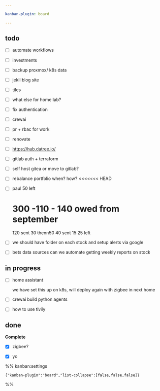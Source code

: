 ```yaml
---

kanban-plugin: board

---
```


## todo

- [ ] automate workflows
- [ ] investments
- [ ] backup proxmox/ k8s data
- [ ] jekll blog site
- [ ] tiles
- [ ] what else for home lab?
- [ ] fix authentication
- [ ] crewai
- [ ] pr + rbac for work
- [ ] renovate
- [ ] https://hub.datree.io/
- [ ] gitlab auth + terraform
- [ ] self host gitea or move to gitlab?
- [ ] rebalance portfolio when? how?
	<<<<<<< HEAD
- [ ] paul 50 left
	
	300 -110 - 140 owed from september
	=======
	
	120
	sent 30 thenn50
	40
	sent 15
	25 left
- [ ] we should have folder on each stock and setup alerts via google
- [ ] bets data sources can we automate getting weekly reports on stock


## in progress

- [ ] home assistant
	
	we have set this up on k8s, will deploy again with zigbee in next home
- [ ] crewai build python agents
- [ ] how to use tivily


## done

**Complete**
- [x] zigbee?
- [x] yo




%% kanban:settings
```
{"kanban-plugin":"board","list-collapse":[false,false,false]}
```
%%